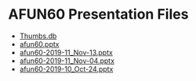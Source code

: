 <!--
This is a machine generated file, and should not be edited, as it will be overwritten with future updates.
-->

# AFUN60 Presentation Files

- [Thumbs.db](https://globaleventcdn.blob.core.windows.net/assets/afun/afun60/Thumbs.db)
- [afun60.pptx](https://globaleventcdn.blob.core.windows.net/assets/afun/afun60/afun60.pptx)
- [afun60-2019-11_Nov-13.pptx](https://globaleventcdn.blob.core.windows.net/assets/afun/afun60/afun60-2019-11_Nov-13.pptx)
- [afun60-2019-11_Nov-04.pptx](https://globaleventcdn.blob.core.windows.net/assets/afun/afun60/afun60-2019-11_Nov-04.pptx)
- [afun60-2019-10_Oct-24.pptx](https://globaleventcdn.blob.core.windows.net/assets/afun/afun60/afun60-2019-10_Oct-24.pptx)


